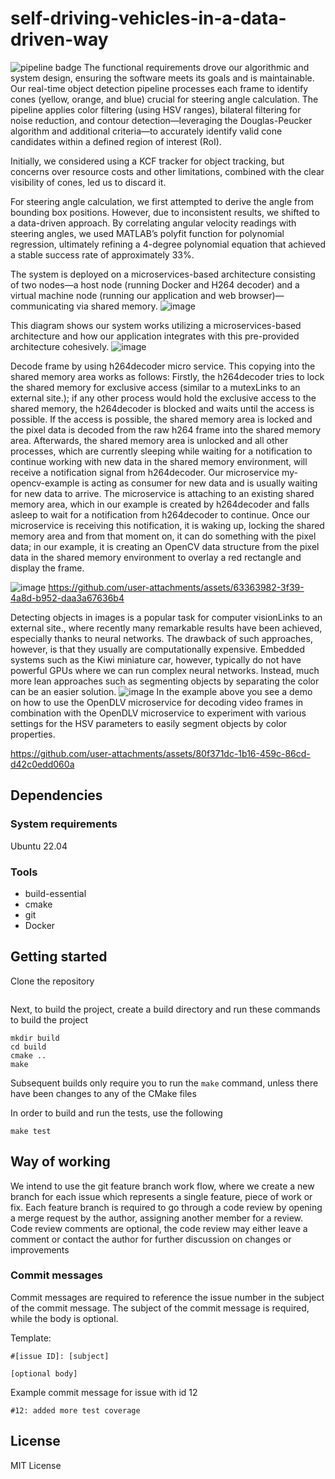 # self-driving-vehicles-in-a-data-driven-way

![pipeline badge](https://git.chalmers.se/courses/dit638/students/2024-group-12/badges/main/pipeline.svg)
The functional requirements drove our algorithmic and system design, ensuring the software meets its goals and is maintainable. Our real-time object detection pipeline processes each frame to identify cones (yellow, orange, and blue) crucial for steering angle calculation. The pipeline applies color filtering (using HSV ranges), bilateral filtering for noise reduction, and contour detection—leveraging the Douglas-Peucker algorithm and additional criteria—to accurately identify valid cone candidates within a defined region of interest (RoI).

Initially, we considered using a KCF tracker for object tracking, but concerns over resource costs and other limitations, combined with the clear visibility of cones, led us to discard it.

For steering angle calculation, we first attempted to derive the angle from bounding box positions. However, due to inconsistent results, we shifted to a data-driven approach. By correlating angular velocity readings with steering angles, we used MATLAB’s polyfit function for polynomial regression, ultimately refining a 4-degree polynomial equation that achieved a stable success rate of approximately 33%.

The system is deployed on a microservices-based architecture consisting of two nodes—a host node (running Docker and H264 decoder) and a virtual machine node (running our application and web browser)—communicating via shared memory.
![image](https://github.com/user-attachments/assets/659760d4-cc68-40fc-9e10-2bcdd5db02a7)

This diagram shows our system works utilizing a microservices-based architecture and how our application integrates with this pre-provided architecture cohesively.
![image](https://github.com/user-attachments/assets/3a7b0005-c50c-46ba-a97a-dd9b120604b9)

Decode frame by using h264decoder micro service. This copying into the shared memory area works as follows: Firstly, the h264decoder tries to lock the shared memory for exclusive access (similar to a mutexLinks to an external site.); if any other process would hold the exclusive access to the shared memory, the h264decoder is blocked and waits until the access is possible. If the access is possible, the shared memory area is locked and the pixel data is decoded from the raw h264 frame into the shared memory area. Afterwards, the shared memory area is unlocked and all other processes, which are currently sleeping while waiting for a notification to continue working with new data in the shared memory environment, will receive a notification signal from h264decoder. Our microservice my-opencv-example is acting as consumer for new data and is usually waiting for new data to arrive. The microservice is attaching to an existing shared memory area, which in our example is created by h264decoder and falls asleep to wait for a notification from h264decoder to continue. Once our microservice is receiving this notification, it is waking up, locking the shared memory area and from that moment on, it can do something with the pixel data; in our example, it is creating an OpenCV data structure from the pixel data in the shared memory environment to overlay a red rectangle and display the frame.

![image](https://github.com/user-attachments/assets/ddc1f10c-7342-45f8-813c-c4d0f3442426)
https://github.com/user-attachments/assets/63363982-3f39-4a8d-b952-daa3a67636b4

Detecting objects in images is a popular task for computer visionLinks to an external site., where recently many remarkable results have been achieved, especially thanks to neural networks. The drawback of such approaches, however, is that they usually are computationally expensive. Embedded systems such as the Kiwi miniature car, however, typically do not have powerful GPUs where we can run complex neural networks. Instead, much more lean approaches such as segmenting objects by separating the color can be an easier solution.
![image](https://github.com/user-attachments/assets/9dae865c-04e2-464f-a84a-0c05ccfec61e)
In the example above you see a demo on how to use the OpenDLV microservice for decoding video frames in combination with the OpenDLV microservice to experiment with various settings for the HSV parameters to easily segment objects by color properties.

https://github.com/user-attachments/assets/80f371dc-1b16-459c-86cd-d42c0edd060a


## Dependencies




### System requirements
Ubuntu 22.04

### Tools
* build-essential
* cmake
* git
* Docker

## Getting started

Clone the repository
```

```

Next, to build the project, create a build directory and run these commands to build the project
```
mkdir build
cd build
cmake ..
make
```

Subsequent builds only require you to run the ``make`` command, unless there have been changes to any of the CMake files

In order to build and run the tests, use the following
```
make test
```

## Way of working

We intend to use the git feature branch work flow, where we create a new branch for each issue which represents a single feature, piece of work or fix. Each feature branch is required to go through a code review by opening a merge request by the author, assigning another member for a review.
Code review comments are optional, the code review may either leave a comment or contact the author for further discussion on changes or improvements

### Commit messages

Commit messages are required to reference the issue number in the subject of the commit message.
The subject of the commit message is required, while the body is optional.

Template: 
```
#[issue ID]: [subject]

[optional body]
```

Example commit message for issue with id 12
```
#12: added more test coverage
```

## License
MIT License
